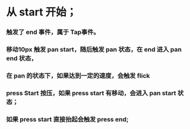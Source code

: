 # 从 start 开始；

### 触发了 end 事件，属于 Tap事件。

### 移动10px 触发 pan start，随后触发 pan 状态，在 end 进入 pan end 状态，
### 在 pan 的状态下，如果达到一定的速度，会触发 flick 

### press Start 按压，如果 press start 有移动，会进入 pan start 状态；
### 如果 press start 直接抬起会触发 press end;





